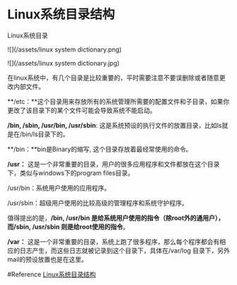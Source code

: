 # Linux系统目录结构
Linux系统目录

![](/assets/linux system dictionary.png)

![](/assets/linux system dictionary.jpg)

在linux系统中，有几个目录是比较重要的，平时需要注意不要误删除或者随意更改内部文件。

**/etc：**这个目录用来存放所有的系统管理所需要的配置文件和子目录，如果你更改了该目录下的某个文件可能会导致系统不能启动。 

**/bin, /sbin, /usr/bin, /usr/sbin**: 这是系统预设的执行文件的放置目录，比如ls就是在/bin/ls目录下的。

**/bin：**bin是Binary的缩写, 这个目录存放着最经常使用的命令。 

**/usr：** 这是一个非常重要的目录，用户的很多应用程序和文件都放在这个目录下，类似与windows下的program files目录。 

/usr/bin：系统用户使用的应用程序。

/usr/sbin：超级用户使用的比较高级的管理程序和系统守护程序。

值得提出的是，**/bin, /usr/bin 是给系统用户使用的指令（除root外的通用户），而/sbin, /usr/sbin 则是给root使用的指令**。

**/var：** 这是一个非常重要的目录，系统上跑了很多程序，那么每个程序都会有相应的日志产生，而这些日志就被记录到这个目录下，具体在/var/log 目录下，另外mail的预设放置也是在这里。

#Reference
[Linux系统目录结构](http://www.runoob.com/linux/linux-system-contents.html)